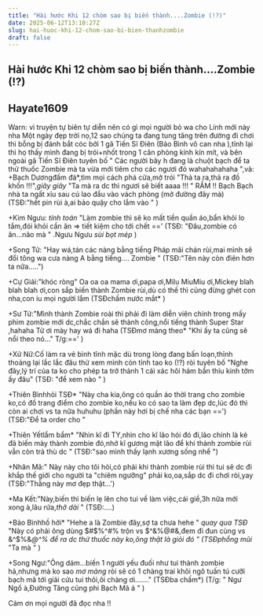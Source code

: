 ```yaml
---
title: "Hài hước Khi 12 chòm sao bị biến thành....Zombie (!?)"
date: 2025-06-12T13:10:27Z
slug: hai-huoc-khi-12-chom-sao-bi-bien-thanhzombie
draft: false
---
```


## Hài hước Khi 12 chòm sao bị biến thành....Zombie (!?)

## Hayate1609

Warn: vì truyện tự biên tự diễn nên có gì mọi người bỏ wa cho Lính mới này nha 
Một ngày đẹp trời nọ,12 sao chúng ta đang tung tăng trên đường đi chơi thì bỗng bị đánh bắt cóc bởi 1 gã Tiến Sĩ Điên (Bảo Bình vô can nha  ),tỉnh lại thì họ thấy mình đang bị trói+nhốt trong 1 căn phòng kính kín mít, và bên ngoài gã Tiến Sĩ Điên tuyên bố " Các người bây h đang là chuột bạch để ta thử thuốc Zombie mà ta vừa mới tiêm cho các ngươi đó wahahahahaha  ",và:
+Bạch Dươngđấm đá*,tìm mọi cách phá cửa,mở trói "Thả ta ra,thả ra đồ khốn !!!",*giãy giãy* "Ta mà ra dc thì ngươi sẽ biết aaaa !!! " RẦM !! Bạch Bạch nhà ta ngất xỉu sau cú lao đầu vào vách phòng  (mở đường đây mà) (TSĐ:"hết pin rùi à,ai bảo quậy cho lắm vào " )
 
+Kim Ngưu: *tính toán* "Làm zombie thì sẽ ko mất tiền quần áo,bẩn khỏi lo tắm,đói khỏi cần ăn => tiết kiệm cho tới chết ==' (TSĐ: "Đâu,zombie có ăn...não mà " .Ngưu Ngưu *sùi bọt mép* )
 
+Song Tử: "Hay wá,tán các nàng bằng tiếng Pháp mãi chán rùi,mai mình sẽ đổi tông wa cưa nàng A bằng tiếng.... Zombie " (TSĐ:"Tên này còn điên hơn ta nữa.....")
 
+Cự Giải:"khóc ròng" Oa oa oa mama ơi,papa ơi,Milu MiuMiu ơi,Mickey blah blah blah ơi,con sắp biến thành Zombie  rùi,dù có thế thì cũng đừng ghét con nha,con iu mọi người lắm (TSĐchấm nước mắt* )
 
+Sư Tử:"Mình thành Zombie roài thì phải đi làm diễn viên chính trong mấy phim zombie mới dc,chắc chắn sẽ thành công,nổi tiếng thành Super Star ,hahaha Tử ơi mày hay wá đi haha (TSĐmơ màng theo* "Khi ấy ta cũng sẽ nổi theo nó..." T/g:==' )
 
+Xử Nữ:Cố làm ra vẻ bình tĩnh mặc dù trong lòng đang bấn loạn,thỉnh thoảng lại lắc lắc đâu thử xem mình còn tỉnh tao ko (!?) ròi tuyên bố "Nghe đây,lý trí của ta ko cho phép ta trở thành 1 cái xác hôi hám bẩn thỉu kinh tởm ấy đâu" (TSĐ: "để xem nào " )
 
+Thiên Bìnhhỏi TSĐ* "Này cha kia,ông có quần áo thời trang cho zombie ko,có đồ trang điểm cho zombie ko,nếu ko có sao ta làm đẹp dc,lúc đó thì còn ai chơi vs ta nữa huhuhu  (phần này hơi bị chế nha các bạn ==') (TSĐ:"Để ta order cho  "
 
+Thiên Yếtlẩm bẩm* "Nhìn kĩ đi TY,nhìn cho kĩ lão hói đó đi,lão chính là kẻ đã biến mày thành zombie đó,nhớ kĩ gương mặt lão để khi thành zombie rùi vẫn còn trả thù dc " (TSĐ:"sao mình thấy lạnh xương sống nhể ")
 
+Nhân Mã:" Này này cho tôi hỏi,có phải khi thành zombie rùi thì tui sẽ dc đi khắp thế giới cho người ta "chiêm ngưỡng" phải ko,oa,sắp dc đi chơi ròi,yay  (TSĐ:"Thằng này mơ đẹp thật...')
 
+Ma Kết:"Này,biến thì biến lẹ lên cho tui về làm việc,cái giề,3h nữa mới xong à,lâu rứa,*thở dài* " (TSĐ:....)
 
+Bảo Bìnhhồ hởi* "Hehe a là Zombie đây,sợ ta chưa hehe " *quay qua TSĐ* "Này có phải ông dùng $#$%^#% trộn vs $^&%@#&,đem đi đun cùng vs &^$%&*@^% để ra dc thứ thuốc này ko,ông thật là giỏi đó " (TSĐphổng mũi* "Ta mà  " )
 
+Song Ngư:"Ông dám...biến 1 người yếu đuối như tui thành zombie hả,nhưng mà ko sao *mơ màng* ròi sẽ có 1 chàng trai khôi ngô tuấn tú cưỡi bạch mã tới giải cứu tui thôi,ôi chàng ơi......." (TSĐba chấm*) (T/g: " Ngư Ngố à,Đường Tăng cũng phi Bạch Mã á " )
 
Cám ơn mọi người đã đọc nha !!